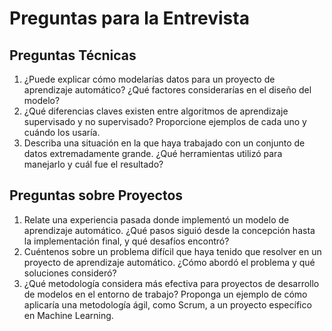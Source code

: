 # Preguntas para la Entrevista

## Preguntas Técnicas 
1. ¿Puede explicar cómo modelarías datos para un proyecto de aprendizaje automático? ¿Qué factores considerarías en el diseño del modelo?
2. ¿Qué diferencias claves existen entre algoritmos de aprendizaje supervisado y no supervisado? Proporcione ejemplos de cada uno y cuándo los usaría.
3. Describa una situación en la que haya trabajado con un conjunto de datos extremadamente grande. ¿Qué herramientas utilizó para manejarlo y cuál fue el resultado?

## Preguntas sobre Proyectos 
1. Relate una experiencia pasada donde implementó un modelo de aprendizaje automático. ¿Qué pasos siguió desde la concepción hasta la implementación final, y qué desafíos encontró?
2. Cuéntenos sobre un problema difícil que haya tenido que resolver en un proyecto de aprendizaje automático. ¿Cómo abordó el problema y qué soluciones consideró?
3. ¿Qué metodología considera más efectiva para proyectos de desarrollo de modelos en el entorno de trabajo? Proponga un ejemplo de cómo aplicaría una metodología ágil, como Scrum, a un proyecto específico en Machine Learning.